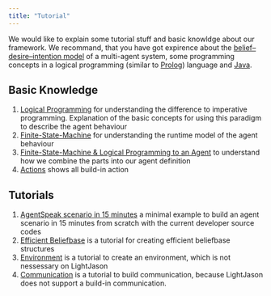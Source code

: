 ```yaml
---
title: "Tutorial"
---
```

We would like to explain some tutorial stuff and basic knowldge about our framework. We recommand, that you have got expirence about the [belief–desire–intention model](https://en.wikipedia.org/wiki/Belief%E2%80%93desire%E2%80%93intention_software_model) of a multi-agent system, some programming concepts in a logical programming (similar to [Prolog](https://en.wikipedia.org/wiki/Prolog)) language and [Java](https://docs.oracle.com/javase/tutorial/).

## Basic Knowledge

1. [Logical Programming](basic-logicalprogramming) for understanding the difference to imperative programming. Explanation of the basic concepts for using this paradigm to describe the agent behaviour
2. [Finite-State-Machine](basic-finitestatemachine) for understanding the runtime model of the agent behaviour
3. [Finite-State-Machine & Logical Programming to an Agent](basic-fsm-logical-to-agent) to understand how we combine the parts into our agent definition
4. [Actions](basic-actions) shows all build-in action

## Tutorials

1. [AgentSpeak scenario in 15 minutes](tutorial-agentspeak-in-fifteen-minutes) a minimal example to build an agent scenario in 15 minutes from scratch with the current developer source codes
2. [Efficient Beliefbase](tutorial-efficient-beliefbase) is a tutorial for creating efficient beliefbase structures
3. [Environment](tutorial-environment) is a tutorial to create an environment, which is not nessessary on LightJason 
4. [Communication](tutorial-communication) is a tutorial to build communication, because LightJason does not support a build-in communication.
